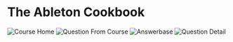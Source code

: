 # The Ableton Cookbook #

![Course Home](https://raw.github.com/alohagarage/alohagarage.github.com/master/static/CourseHome.png)
![Question From Course](https://raw.github.com/alohagarage/alohagarage.github.com/master/static/QuestionfromCourse.png)
![Answerbase](https://raw.github.com/alohagarage/alohagarage.github.com/master/static/Answerbase.png)
![Question Detail](https://raw.github.com/alohagarage/alohagarage.github.com/master/static/QuestionDetail.png)


